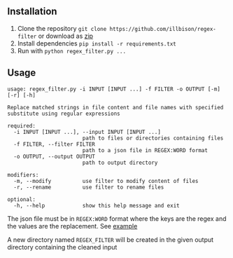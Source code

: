 ## Installation
1. Clone the repository `git clone https://github.com/illbison/regex-filter` or download as [zip](https://github.com/illbison/regex-filter/archive/refs/heads/main.zip)
2. Install dependencies `pip install -r requirements.txt`
3. Run with `python regex_filter.py ...`

## Usage
```console
usage: regex_filter.py -i INPUT [INPUT ...] -f FILTER -o OUTPUT [-m] [-r] [-h]

Replace matched strings in file content and file names with specified substitute using regular expressions

required:
  -i INPUT [INPUT ...], --input INPUT [INPUT ...]
                        path to files or directories containing files
  -f FILTER, --filter FILTER
                        path to a json file in REGEX:WORD format
  -o OUTPUT, --output OUTPUT
                        path to output directory

modifiers:
  -m, --modify          use filter to modify content of files
  -r, --rename          use filter to rename files

optional:
  -h, --help            show this help message and exit
```

The json file must be in `REGEX:WORD` format where the keys are the regex and the values are the replacement. See [example](example.json)

A new directory named `REGEX_FILTER` will be created in the given output directory containing the cleaned input
